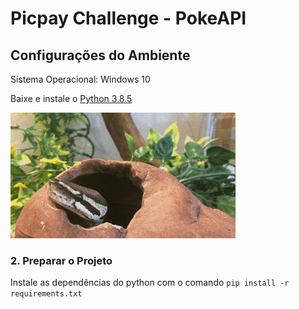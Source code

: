 # Picpay Challenge - PokeAPI

## Configurações do Ambiente

Sistema Operacional: Windows 10

Baixe e instale o [Python 3.8.5](https://www.python.org/ftp/python/3.8.5/python-3.8.5-amd64.exe)

![](python.gif)

### 2. Preparar o Projeto

Instale as dependências do python com o comando `pip install -r requirements.txt`